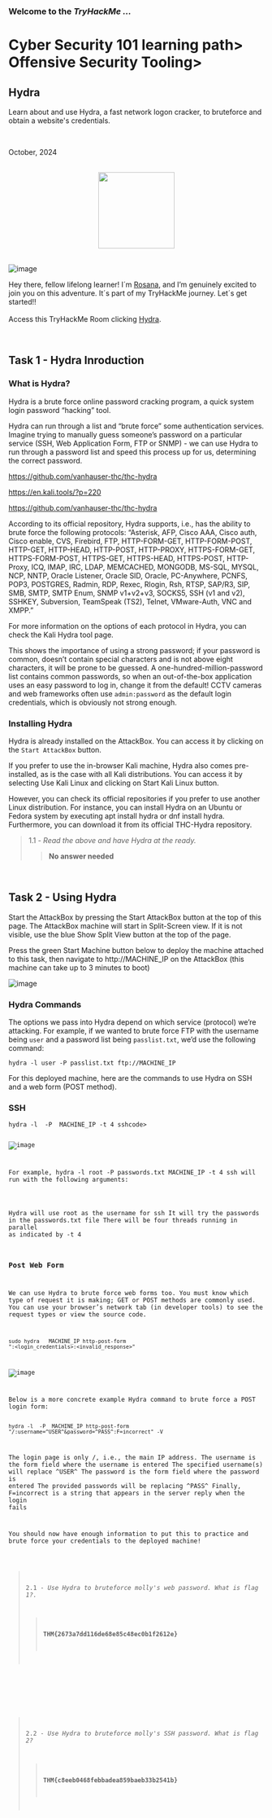 <h3> Welcome to the <em>TryHackMe ...</em></h3>
<h1>Cyber Security 101 learning path> Offensive Security Tooling></h1>
<h2>Hydra</h2>
<p>Learn about and use Hydra, a fast network logon cracker, to bruteforce and obtain a website's credentials.</p><br>
<p>October, 2024<br></p><br>


<div style="display: flex; justify-content: center; align-items: center;">
    <img src="https://github.com/user-attachments/assets/cd7a3490-73c1-4b20-8622-63942211fa83" width="150px" height="150px"/>
</div>
<br>

![image](https://github.com/user-attachments/assets/001f7975-33ea-4ca2-8a1f-e217aedf0778)



<p>Hey there, fellow lifelong learner! I´m <a href="https://www.linkedin.com/in/rosanafssantos/">Rosana</a>, and I’m genuinely excited to join you on this adventure. It´s part of my TryHackMe journey. Let´s get started!!<br><br>
Access this TryHackMe Room clicking <a href="https://tryhackme.com/r/room/hydra">Hydra</a>.</p><br>

<h2>Task 1 - Hydra Inroduction</h2>
<h3>What is Hydra?</h3>

<p>Hydra is a brute force online password cracking program, a quick system login password “hacking” tool.<br>

Hydra can run through a list and “brute force” some authentication services. Imagine trying to manually guess someone’s password on a particular service (SSH, Web Application Form, FTP or SNMP) - we can use Hydra to run through a password list and speed this process up for us, determining the correct password.<br>

https://github.com/vanhauser-thc/thc-hydra

https://en.kali.tools/?p=220

https://github.com/vanhauser-thc/thc-hydra

According to its official repository, Hydra supports, i.e., has the ability to brute force the following protocols: “Asterisk, AFP, Cisco AAA, Cisco auth, Cisco enable, CVS, Firebird, FTP, HTTP-FORM-GET, HTTP-FORM-POST, HTTP-GET, HTTP-HEAD, HTTP-POST, HTTP-PROXY, HTTPS-FORM-GET, HTTPS-FORM-POST, HTTPS-GET, HTTPS-HEAD, HTTPS-POST, HTTP-Proxy, ICQ, IMAP, IRC, LDAP, MEMCACHED, MONGODB, MS-SQL, MYSQL, NCP, NNTP, Oracle Listener, Oracle SID, Oracle, PC-Anywhere, PCNFS, POP3, POSTGRES, Radmin, RDP, Rexec, Rlogin, Rsh, RTSP, SAP/R3, SIP, SMB, SMTP, SMTP Enum, SNMP v1+v2+v3, SOCKS5, SSH (v1 and v2), SSHKEY, Subversion, TeamSpeak (TS2), Telnet, VMware-Auth, VNC and XMPP.”<br>

For more information on the options of each protocol in Hydra, you can check the Kali Hydra tool page.<br>

This shows the importance of using a strong password; if your password is common, doesn’t contain special characters and is not above eight characters, it will be prone to be guessed. A one-hundred-million-password list contains common passwords, so when an out-of-the-box application uses an easy password to log in, change it from the default! CCTV cameras and web frameworks often use <code>admin:password</code> as the default login credentials, which is obviously not strong enough.</p>

<h3>Installing Hydra</h3>
<p>Hydra is already installed on the AttackBox. You can access it by clicking on the <code>Start AttackBox</code> button.<br>

If you prefer to use the in-browser Kali machine, Hydra also comes pre-installed, as is the case with all Kali distributions. You can access it by selecting Use Kali Linux and clicking on Start Kali Linux button.<br>

However, you can check its official repositories if you prefer to use another Linux distribution. For instance, you can install Hydra on an Ubuntu or Fedora system by executing apt install hydra or dnf install hydra. Furthermore, you can download it from its official THC-Hydra repository.</p>

> 1.1 - <em>Read the above and have Hydra at the ready.</em><br>
>> <strong>No answer needed</strong><br>
<p><br></p>

<h2>Task 2 - Using Hydra</h2>
<p>Start the AttackBox by pressing the Start AttackBox button at the top of this page. The AttackBox machine will start in Split-Screen view. If it is not visible, use the blue Show Split View button at the top of the page.<br>

Press the green Start Machine button below to deploy the machine attached to this task, then navigate to http://MACHINE_IP on the AttackBox (this machine can take up to 3 minutes to boot)</p>

![image](https://github.com/user-attachments/assets/f1b7475f-06c6-4386-b361-774cd3e96186)

<h3>Hydra Commands</h3>
<p>The options we pass into Hydra depend on which service (protocol) we’re attacking. For example, if we wanted to brute force FTP with the username being <code>user</code> and a password list being <code>passlist.txt</code>, we’d use the following command:

<code>hydra -l user -P passlist.txt ftp://MACHINE_IP</code>

For this deployed machine, here are the commands to use Hydra on SSH and a web form (POST method).</p>

<h3>SSH</h3>
<code>hydra -l <username> -P <full path to pass> MACHINE_IP -t 4 ssh</full>code>

![image](https://github.com/user-attachments/assets/6257b453-1d5f-4e57-9de8-688b7cce893d)

<p>For example, hydra -l root -P passwords.txt MACHINE_IP -t 4 ssh will run with the following arguments:</p>

Hydra will use root as the username for ssh
It will try the passwords in the passwords.txt file
There will be four threads running in parallel as indicated by -t 4

<h3>Post Web Form</h3>
<p>We can use Hydra to brute force web forms too. You must know which type of request it is making; GET or POST methods are commonly used. You can use your browser’s network tab (in developer tools) to see the request types or view the source code.<br>

<code>sudo hydra <username> <wordlist> MACHINE_IP http-post-form "<path>:<login_credentials>:<invalid_response>"</code></p>


![image](https://github.com/user-attachments/assets/feaefc6d-8364-44e1-acd0-7a425a50d41a)

<p>Below is a more concrete example Hydra command to brute force a POST login form:

<code>hydra -l <username> -P <wordlist> MACHINE_IP http-post-form "/:username=^USER^&password=^PASS^:F=incorrect" -V</code></p>

The login page is only /, i.e., the main IP address.
The username is the form field where the username is entered
The specified username(s) will replace ^USER^
The password is the form field where the password is entered
The provided passwords will be replacing ^PASS^
Finally, F=incorrect is a string that appears in the server reply when the login fails

<p>You should now have enough information to put this to practice and brute force your credentials to the deployed machine!</p>

> 2.1 - <em>Use Hydra to bruteforce molly's web password. What is flag 1?.</em><br>
>> <strong>THM{2673a7dd116de68e85c48ec0b1f2612e}</strong><br>
<p><br></p>

> 2.2 - <em>Use Hydra to bruteforce molly's SSH password. What is flag 2?</em><br>
>> <strong>THM{c8eeb0468febbadea859baeb33b2541b}</strong><br>
<p><br></p>

















